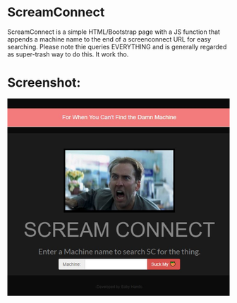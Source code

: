 # ScreamConnect

ScreamConnect is a simple HTML/Bootstrap page with a JS function that appends a machine name to the end of a screenconnect URL for easy searching. Please note thie queries EVERYTHING and is generally regarded as super-trash way to do this. It work tho.

# Screenshot:

![alt text](https://github.com/SexyJesus/ScreenConnect-Query/blob/master/Screenshot.jpg?raw=true)
